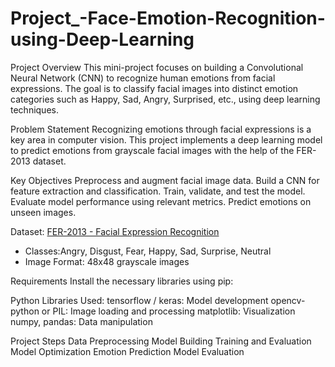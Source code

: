 # Project_-Face-Emotion-Recognition-using-Deep-Learning

Project Overview
This mini-project focuses on building a Convolutional Neural Network (CNN) to recognize human emotions from facial expressions. The goal is to classify facial images into distinct emotion categories such as Happy, Sad, Angry, Surprised, etc., using deep learning techniques.

Problem Statement
Recognizing emotions through facial expressions is a key area in computer vision. This project implements a deep learning model to predict emotions from grayscale facial images with the help of the FER-2013 dataset.

Key Objectives
Preprocess and augment facial image data.
Build a CNN for feature extraction and classification.
Train, validate, and test the model.
Evaluate model performance using relevant metrics.
Predict emotions on unseen images.

 Dataset: [FER-2013 - Facial Expression Recognition](https://www.kaggle.com/datasets/msambare/fer2013)
- Classes:Angry, Disgust, Fear, Happy, Sad, Surprise, Neutral
- Image Format: 48x48 grayscale images

Requirements
Install the necessary libraries using pip:

Python Libraries Used:
tensorflow / keras: Model development
opencv-python or PIL: Image loading and processing
matplotlib: Visualization
numpy, pandas: Data manipulation

Project Steps
Data Preprocessing
Model Building
Training and Evaluation
Model Optimization
Emotion Prediction
Model Evaluation


